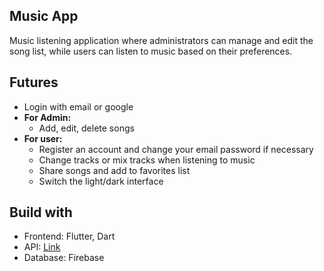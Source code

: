 ## Music App
Music listening application where administrators can manage and edit the song list, while users can listen to music based on their preferences.

## Futures
- Login with email or google
- **For Admin:**
    - Add, edit, delete songs
- **For user:**
    - Register an account and change your email password if necessary
    - Change tracks or mix tracks when listening to music
    - Share songs and add to favorites list
    - Switch the light/dark interface

## Build with
- Frontend: Flutter, Dart
- API: <u>[Link](https://thantrieu.com/resources/braniumapis/songs.json)</u>
- Database: Firebase

